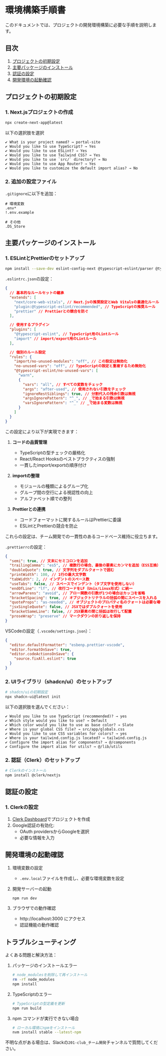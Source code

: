 # 環境構築手順書

このドキュメントでは、プロジェクトの開発環境構築に必要な手順を説明します。

## 目次

1. [プロジェクトの初期設定](#プロジェクトの初期設定)
2. [主要パッケージのインストール](#主要パッケージのインストール)
3. [認証の設定](#認証の設定)
4. [開発環境の起動確認](#開発環境の起動確認)

## プロジェクトの初期設定

### 1. Next.jsプロジェクトの作成

```bash
npx create-next-app@latest
```

以下の選択肢を選択

```
✔ What is your project named? → portal-site
✔ Would you like to use TypeScript? → Yes
✔ Would you like to use ESLint? → Yes
✔ Would you like to use Tailwind CSS? → Yes
✔ Would you like to use `src/` directory? → No
✔ Would you like to use App Router? → Yes
✔ Would you like to customize the default import alias? → No
```

### 2. 追加の設定ファイル

`.gitignore`に以下を追加：

```
# 環境変数
.env*
!.env.example

# その他
.DS_Store
```

## 主要パッケージのインストール

### 1. ESLintとPrettierのセットアップ

```bash
npm install --save-dev eslint-config-next @typescript-eslint/parser @typescript-eslint/eslint-plugin eslint-plugin-react eslint-plugin-react-hooks eslint-plugin-import eslint-config-prettier prettier
```

`.eslintrc.json`の設定：

```json
{
  // 基本的なルールセットの継承
  "extends": [
    "next/core-web-vitals", // Next.jsの推奨設定とWeb Vitalsの最適化ルール
    "plugin:@typescript-eslint/recommended", // TypeScriptの推奨ルール
    "prettier" // Prettierとの競合を防ぐ
  ],

  // 使用するプラグイン
  "plugins": [
    "@typescript-eslint", // TypeScript用のLintルール
    "import" // import/export用のLintルール
  ],

  // 個別のルール設定
  "rules": {
    "import/no-unused-modules": "off", // この設定は無効化
    "no-unused-vars": "off", // TypeScriptの設定と重複するため無効化
    "@typescript-eslint/no-unused-vars": [
      "warn",
      {
        "vars": "all", // すべての変数をチェック
        "args": "after-used", // 使用されない引数をチェック
        "ignoreRestSiblings": true, // 分割代入の残余引数は無視
        "argsIgnorePattern": "^_", // _で始まる引数は無視
        "varsIgnorePattern": "^_" // _で始まる変数は無視
      }
    ]
  }
}
```

この設定により以下が実現できます：

1. **コードの品質管理**

   - TypeScriptの型チェックの厳格化
   - React/React Hooksのベストプラクティスの強制
   - 一貫したimport/exportの順序付け

2. **importの整理**

   - モジュールの種類によるグループ化
   - グループ間の空行による視認性の向上
   - アルファベット順での整列

3. **Prettierとの連携**
   - コードフォーマットに関するルールはPrettierに委譲
   - ESLintとPrettierの競合を防止

これらの設定は、チーム開発での一貫性のあるコードベース維持に役立ちます。

`.prettierrc`の設定：

```json
{
  "semi": true, // 文末にセミコロンを追加
  "trailingComma": "es5", // 複数行の場合、最後の要素にカンマを追加（ES5互換）
  "doubleQuote": true, // 文字列をダブルクォートで囲む
  "printWidth": 100, // 1行の最大文字数
  "tabWidth": 2, // インデントのスペース数
  "useTabs": false, // スペースでインデント（タブ文字を使用しない）
  "endOfLine": "lf", // 改行コードをLF（Unix/Linux形式）に統一
  "arrowParens": "avoid", // アロー関数の引数が1つの場合はカッコを省略
  "bracketSpacing": true, // オブジェクトリテラルの括弧の間にスペースを入れる
  "quoteProps": "as-needed", // オブジェクトのプロパティ名のクォートは必要な場合のみ
  "jsxSingleQuote": false, // JSXではダブルクォートを使用
  "bracketSameLine": false, // JSX要素の閉じ括弧は改行して配置
  "proseWrap": "preserve" // マークダウンの折り返しを保持
}
```

VSCodeの設定（`.vscode/settings.json`）：

```json
{
  "editor.defaultFormatter": "esbenp.prettier-vscode",
  "editor.formatOnSave": true,
  "editor.codeActionsOnSave": {
    "source.fixAll.eslint": true
  }
}
```

### 2. UIライブラリ（shadcn/ui）のセットアップ

```bash
# shadcn/uiの初期設定
npx shadcn-ui@latest init
```

以下の選択肢を選んでください：

```
✔ Would you like to use TypeScript (recommended)? → yes
✔ Which style would you like to use? → Default
✔ Which color would you like to use as base color? → Slate
✔ Where is your global CSS file? → src/app/globals.css
✔ Would you like to use CSS variables for colors? → yes
✔ Where is your tailwind.config.js located? → tailwind.config.js
✔ Configure the import alias for components? → @/components
✔ Configure the import alias for utils? → @/lib/utils
```

### 2. 認証（Clerk）のセットアップ

```bash
# Clerkのインストール
npm install @clerk/nextjs
```

## 認証の設定

### 1. Clerkの設定

1. [Clerk Dashboard](https://dashboard.clerk.dev/)でプロジェクトを作成
2. Google認証の有効化:
   - OAuth providersからGoogleを選択
   - 必要な情報を入力

## 開発環境の起動確認

1. 環境変数の設定

   - `.env.local`ファイルを作成し、必要な環境変数を設定

2. 開発サーバーの起動

   ```bash
   npm run dev
   ```

3. ブラウザでの動作確認
   - http://localhost:3000 にアクセス
   - 認証機能の動作確認

## トラブルシューティング

よくある問題と解決方法：

1. パッケージのインストールエラー

   ```bash
   # node_modulesを削除して再インストール
   rm -rf node_modules
   npm install
   ```

2. TypeScriptのエラー

   ```bash
   # TypeScriptの型定義を更新
   npm run build
   ```

3. npm コマンドが実行できない場合
   ```bash
   # ローカル環境にnpmをインストール
   nvm install stable --latest-npm
   ```

不明な点がある場合は、Slackの`201-club_チーム開発`チャンネルで質問してください。
